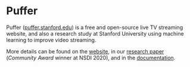 # Puffer

Puffer ([puffer.stanford.edu](https://puffer.stanford.edu)) is a free and open-source live TV streaming website,
and also a research study at Stanford University using machine learning to
improve video streaming.

More details can be found
on the [website](https://puffer.stanford.edu/faq/),
in our [research paper](https://www.usenix.org/conference/nsdi20/presentation/yan)
(*Community Award* winner at NSDI 2020),
and in the [documentation](./documentation.md).
